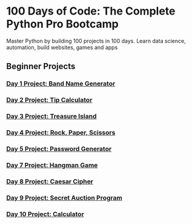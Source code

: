 # 100 Days of Code: The Complete Python Pro Bootcamp
Master Python by building 100 projects in 100 days. Learn data science, automation, build websites, games and apps
## Beginner Projects
### [Day 1 Project: Band Name Generator](https://github.com/mendenson/100_Days_of_Code-Python/blob/main/Day01/main.py)
### [Day 2 Project: Tip Calculator](https://github.com/mendenson/100_Days_of_Code-Python/blob/main/Day02/main.py)
### [Day 3 Project: Treasure Island](https://github.com/mendenson/100_Days_of_Code-Python/blob/main/Day03/main.py)
### [Day 4 Project: Rock, Paper, Scissors](https://github.com/mendenson/100_Days_of_Code-Python/blob/main/Day04/main.py)
### [Day 5 Project: Password Generator](https://github.com/mendenson/100_Days_of_Code-Python/blob/main/Day05/main.py)
### [Day 7 Project: Hangman Game](https://github.com/mendenson/100_Days_of_Code-Python/tree/main/Day07)
### [Day 8 Project: Caesar Cipher](https://github.com/mendenson/100_Days_of_Code-Python/tree/main/Day08)
### [Day 9 Project: Secret Auction Program](https://github.com/mendenson/100_Days_of_Code-Python/tree/main/Day09)
### [Day 10 Project: Calculator](https://github.com/mendenson/100_Days_of_Code-Python/tree/main/Day09)